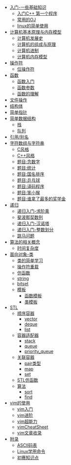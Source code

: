 * [入门-一些基础知识](语法篇/开始/index)
    * [入门C++ 第一个程序](语法篇/开始/helloworld)
    * [常用的OJ](语法篇/开始/常用的OJ网站)
    * [linux的简单使用](语法篇/linux/index)
* [计算机基本原理与内存模型]()
    * [计算机发展史](语法篇/stl/string)
    * [计算机的组成与原理](语法篇/stl/string)
    * [计算机进制](语法篇/stl/string)
    * [计算机内存模型](语法篇/stl/string)
* [操作符]()
    * [位操作符](语法篇/操作符/位操作)
* [函数](语法篇/函数/index)
    * [函数入门](语法篇/函数/入门)
    * [函数参数](语法篇/函数/函数参数)
    * [函数的理解](语法篇/函数/函数理解)
* [文件操作](语法篇/文件操作/index)
* [结构体](语法篇/结构体/index)
* [简单指针](语法篇/简单指针/index)
* [简单数据结构]()
    * [栈](语法篇/简单数据结构/栈)
    * [队列](语法篇/简单数据结构/队列)
* [引用/别名](语法篇/引用/index)
* [字符数组与字符串](语法篇/字符数组与字符串/index)
    * [C风格](语法篇/字符数组与字符串/CString)
    * [C++风格](语法篇/字符数组与字符串/CPPString)
    * [题目:念数字](语法篇/字符数组与字符串/念数字)
    * [题目:统计](语法篇/字符数组与字符串/统计)
    * [题目:国名排序](语法篇/字符数组与字符串/国名排序)
    * [题目:乒乓球](语法篇/字符数组与字符串/乒乓球)
    * [题目:译码程序](语法篇/字符数组与字符串/译码程序)
    * [题目:笨小猴](语法篇/字符数组与字符串/笨小猴)
    * [题目:谁拿了最多的奖学金](语法篇/字符数组与字符串/谁拿了最多的奖学金)
* [递归](语法篇/递归/index)
    * [递归入门-求阶乘](语法篇/递归/求阶乘)
    * [斐波那契数列](语法篇/递归/斐波那契数列)
    * [递归入门-汉诺塔](语法篇/递归/汉诺塔)
    * [递归入门-整数划分](语法篇/递归/整数划分)
    * [跳马问题](语法篇/递归/跳马问题)
* [算法的相关概念]()
    * [时间复杂度](语法篇/概念/时间复杂度)
* [面向对象-类](语法篇/class/index)
    * [类的简单学习](语法篇/class/simpleTutor)
    * [操作符重载](语法篇/class/operator)
    * [仿函数](语法篇/class/functor)
    * [string](语法篇/stl/string)
    * [bitset](语法篇/stl/bitset)
    * [模板](语法篇/class/template)
        * [函数模板](语法篇/class/template)
        * [类模板](语法篇/class/template)
* [STL](语法篇/stl/index)
    * [顺序容器]()
        * [vector](语法篇/stl/vector)
        * [deque](语法篇/stl/deque)
        * [list](语法篇/stl/list)
    * [容器适配器]()
        * [stack](语法篇/stl/stack)
        * [queue](语法篇/stl/queue)
        * [priority_queue](语法篇/stl/vector)
    * [关联容器]()
        * [pair类型](语法篇/stl/pair)
        * [map](语法篇/stl/map)
        * [set](语法篇/stl/set)
    * [STL仿函数](语法篇/stl/stl_functor)
    * [算法]()
        * [sort](语法篇/stl/algorithm/sort)
        * [find](语法篇/stl/algorithm/find)
* [vim的使用](语法篇/vim/index)
    * [vim入门](语法篇/vim/vimBase)
    * [vim进阶](语法篇/vim/vimBetter)
    * [vim超能力](语法篇/vim/vimSupper)
    * [vimCheatSheet](语法篇/vim/vimCheatSheet)
    * [vim文章收录](语法篇/vim/vimStar)
* [附录](语法篇/附录/index)
    * [ASCII码表](语法篇/附录/ascii)
    * [Linux学用命令](语法篇/附录/Linux常用命令)
    * [初赛知识点](语法篇/附录/初赛知识点)
